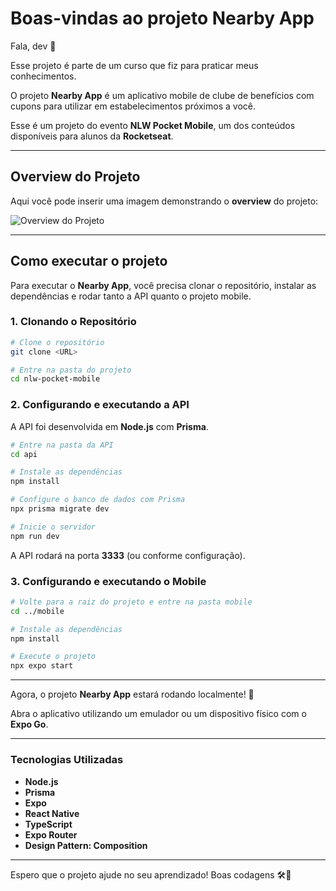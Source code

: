 # Boas-vindas ao projeto Nearby App

Fala, dev 👋

Esse projeto é parte de um curso que fiz para praticar meus conhecimentos.

O projeto **Nearby App** é um aplicativo mobile de clube de benefícios com cupons para utilizar em
estabelecimentos próximos a você.

Esse é um projeto do evento **NLW Pocket Mobile**, um dos conteúdos disponíveis para alunos da
**Rocketseat**.

---

## Overview do Projeto

Aqui você pode inserir uma imagem demonstrando o **overview** do projeto:

![Overview do Projeto](./caminho-para-imagem)

---

## Como executar o projeto

Para executar o **Nearby App**, você precisa clonar o repositório, instalar as dependências e rodar
tanto a API quanto o projeto mobile.

### **1. Clonando o Repositório**

```bash
# Clone o repositório
git clone <URL>

# Entre na pasta do projeto
cd nlw-pocket-mobile
```

### **2. Configurando e executando a API**

A API foi desenvolvida em **Node.js** com **Prisma**.

```bash
# Entre na pasta da API
cd api

# Instale as dependências
npm install

# Configure o banco de dados com Prisma
npx prisma migrate dev

# Inicie o servidor
npm run dev
```

A API rodará na porta **3333** (ou conforme configuração).

### **3. Configurando e executando o Mobile**

```bash
# Volte para a raiz do projeto e entre na pasta mobile
cd ../mobile

# Instale as dependências
npm install

# Execute o projeto
npx expo start
```

---

Agora, o projeto **Nearby App** estará rodando localmente! 🚀

Abra o aplicativo utilizando um emulador ou um dispositivo físico com o **Expo Go**.

---

### Tecnologias Utilizadas

- **Node.js**
- **Prisma**
- **Expo**
- **React Native**
- **TypeScript**
- **Expo Router**
- **Design Pattern: Composition**

---

Espero que o projeto ajude no seu aprendizado! Boas codagens 🛠️💪
